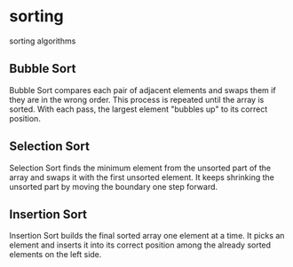# sorting
sorting algorithms 
## Bubble Sort
Bubble Sort compares each pair of adjacent elements and swaps them if they are in the wrong order. 
This process is repeated until the array is sorted. With each pass, the largest element "bubbles up" to its correct position.

## Selection Sort
Selection Sort finds the minimum element from the unsorted part of the array and swaps it with the first unsorted element.
It keeps shrinking the unsorted part by moving the boundary one step forward.

## Insertion Sort
Insertion Sort builds the final sorted array one element at a time. 
It picks an element and inserts it into its correct position among the already sorted elements on the left side.
